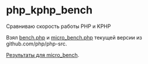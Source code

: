 # php_kphp_bench
Сравниваю скорость работы PHP и KPHP


Взял [bench.php](https://raw.githubusercontent.com/php/php-src/1314ccbf8c3731f000e2c32f34dad21b053333f3/Zend/bench.php) и [micro_bench.php](https://raw.githubusercontent.com/php/php-src/1314ccbf8c3731f000e2c32f34dad21b053333f3/Zend/micro_bench.php) текущей версии из github.com/php/php-src.

[Результаты для micro_bench](micro_bench.results.md).
